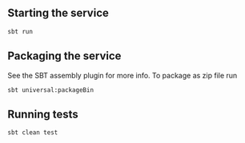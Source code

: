 


## Starting the service

```
sbt run
```

## Packaging the service

See the SBT assembly plugin for more info. To package as zip file run

```
sbt universal:packageBin
```

## Running tests

```
sbt clean test
```
